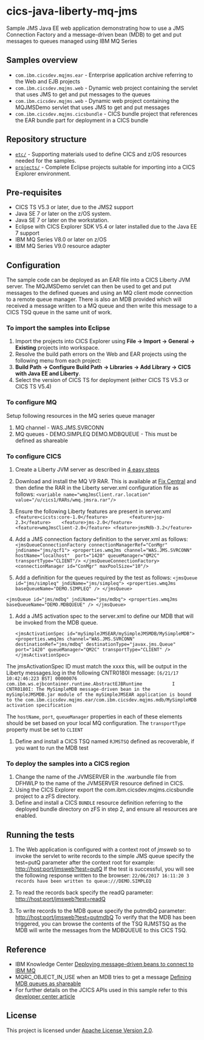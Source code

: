 cics-java-liberty-mq-jms
================
Sample JMS Java EE web application demonstrating how to use a JMS Connection Factory and a message-driven bean (MDB) to get and put messages to queues managed using IBM MQ Series

## Samples overview

* `com.ibm.cicsdev.mqjms.ear` - Enterprise application archive referring to the Web and EJB projects
* `com.ibm.cicsdev.mqjms.web` - Dynamic web project containing the servlet that uses JMS to get and put messages to the queues
* `com.ibm.cicsdev.mqjms.web` - Dynamic web project containing the MQJMSDemo servlet that uses JMS to get and put messages
* `com.ibm.cicsdev.mqjms.cicsbundle` - CICS bundle project that references the EAR bundle part for deployment in a CICS bundle


## Repository structure

* [`etc/`](etc) - Supporting materials used to define CICS and z/OS resources needed for the samples.
* [`projects/`](projects) - Complete Eclipse projects suitable for importing into a CICS Explorer environment.



## Pre-requisites

* CICS TS V5.3 or later, due to the JMS2 support
* Java SE 7 or later on the z/OS system.
* Java SE 7 or later on the workstation.
* Eclipse with CICS Explorer SDK V5.4 or later installed due to the Java EE 7 support
* IBM MQ Series V8.0 or later on z/OS
* IBM MQ Series V9.0 resource adapter
 

## Configuration

The sample code can be deployed as an EAR file into a CICS Liberty JVM server. The MQJMSDemo servlet can then be used to get and put messages to the defined queues and using an MQ client mode connection to a remote queue manager. There is also an MDB provided which will received a message written to a MQ queue and then write this message to a CICS TSQ queue in the same unit of work. 




### To import the samples into Eclipse

1. Import the projects into CICS Explorer using **File -> Import -> General -> Existing** projects into workspace. 
2. Resolve the build path errors on the Web and EAR projects using the following menu from each project: 
3. **Build Path -> Configure Build Path -> Libraries -> Add Library -> CICS with Java EE and Liberty**. 
4. Select the version of CICS TS for deployment (either CICS TS V5.3 or CICS TS V5.4)

### To configure MQ
Setup following resources in the MQ series queue manager

 1. MQ channel - WAS.JMS.SVRCONN
 2. MQ queues -
 DEMO.SIMPLEQ 
 DEMO.MDBQUEUE - This must be defined as shareable

### To configure CICS
1. Create a Liberty JVM server as described in [4 easy steps](https://developer.ibm.com/cics/2015/06/04/starting-a-cics-liberty-jvm-server-in-4-easy-steps/)

1. Download and install the MQ V9 RAR. This is available at [Fix Central](http://www-01.ibm.com/support/docview.wss?uid=swg21633761) and then define the RAR in the Liberty server.xml configuration file as follows:
`<variable name="wmqJmsClient.rar.location" value="/u/cics1/RARs/wmq.jmsra.rar"/>`

1. Ensure the following Liberty features are present in server.xml 
`<feature>cicsts:core-1.0</feature>       
<feature>jsp-2.3</feature>   
<feature>jms-2.0</feature>		
<feature>wmqJmsClient-2.0</feature>
<feature>jmsMdb-3.2</feature>`

1. Add a JMS connection factory definition to the server.xml as follows:
`<jmsQueueConnectionFactory connectionManagerRef="ConMgr" jndiname="jms/qcf1">
        <properties.wmqJms channel="WAS.JMS.SVRCONN" 
                           hostName="localhost" 
                           port="1420" queueManager="QM2C" 
                           transportType="CLIENT"/>
    </jmsQueueConnectionFactory>
    <connectionManager id="ConMgr" maxPoolSize="10"/>  `
  
1. Add a definition for the queues required by the test as follows:
`<jmsQueue id="jms/simpleq" jndiName="jms/simpleq">
		<properties.wmqJms baseQueueName="DEMO.SIMPLEQ" />
</jmsQueue>`

`<jmsQueue id="jms/mdbq" jndiName="jms/mdbq">
		<properties.wmqJms baseQueueName="DEMO.MDBQUEUE" />
</jmsQueue>  `

1. Add a JMS activation spec to the server.xml to define our MDB that will be invoked from the MDB queue. 
        
	`<jmsActivationSpec id="mySimpleJMSEAR/mySimpleJMSMDB/MySimpleMDB">
		<properties.wmqJms channel="WAS.JMS.SVRCONN"
			destinationRef="jms/mdbq" destinationType="javax.jms.Queue"
			port="1420" queueManager="QM2C"
			transportType="CLIENT" />
	</jmsActivationSpec>`

The jmsActivationSpec ID must match the xxxx this, will be output in the Liberty messages.log in the following CNTR0180I message:
`[6/21/17 10:42:46:223 BST] 00000076 com.ibm.ws.ejbcontainer.runtime.AbstractEJBRuntime           I CNTR0180I: The MySimpleMDB message-driven bean in the mySimpleJMSMDB.jar module of the mySimpleJMSEAR application is bound to the com.ibm.cicsdev.mqjms.ear/com.ibm.cicsdev.mqjms.mdb/MySimpleMDB activation specification`    

The `hostName`, `port`, `queueManager` properties in each of these elements should be set based on your local MQ configuration. The `transportType` property must be set to `CLIENT`

1. Define and install a CICS TSQ named `RJMSTSQ` defined as recoverable, if you want to run the MDB test

 

### To deploy the samples into a CICS region 
1. Change the name of the JVMSERVER in the .warbundle file from DFHWLP to the name of the JVMSERVER resource defined in CICS. 
1. Using the CICS Explorer export the com.ibm.cicsdev.mqjms.cicsbundle project to a zFS directory. 
1. Define and install a CICS `BUNDLE` resource definition referring to the deployed bundle directory on zFS in step 2, and ensure all resources are enabled. 

## Running the tests


1. The Web application is configured with a context root of *jmsweb* so to invoke the servlet to write records to the simple JMS queue specify the test=putQ parameter after the context root for example:
[http://host:port/jmsweb?test=putQ](http://host:port/jmsweb?test=putQ)
If the test is successful, you will see the following response written to the browser:
`22/06/2017 16:11:20 3 records have been written to queue:///DEMO.SIMPLEQ`

1. To read the records back specify the readQ parameter:
[http://host:port/jmsweb?test=readQ](http://host:port/jmsweb?test=readQ)

3. To write records to the MDB queue specify the putmdbQ parameter:
[http://host:port/jmsweb?test=putmdbQ](http://host:port/jmsweb?test=putmdbQ)
To verify that the MDB has been triggered, you can browse the contents of the TSQ RJMSTSQ as the MDB will write the messages from the MDBQUEUE to this CICS TSQ. 

## Reference
*  IBM Knowledge Center [Deploying message-driven beans to connect to IBM MQ](https://www.ibm.com/support/knowledgecenter/en/was_beta_liberty/com.ibm.websphere.wlp.nd.multiplatform.doc/ae/twlp_dep_msg_mdbwmq.html)
*  MQRC_OBJECT_IN_USE when an MDB tries to get a message [Defining MDB queues as shareable](http://www-01.ibm.com/support/docview.wss?uid=swg21232930)
* For further details on the JCICS APIs used in this sample refer to this [developer center article](https://developer.ibm.com/cics/2017/02/27/jcics-the-java-api-for-cics/)


## License
This project is licensed under [Apache License Version 2.0](LICENSE).  




